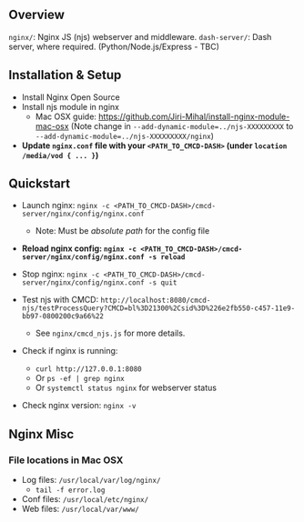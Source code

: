 ## Overview

`nginx/`: Nginx JS (njs) webserver and middleware.
`dash-server/`: Dash server, where required. (Python/Node.js/Express - TBC)

## Installation & Setup

- Install Nginx Open Source
- Install njs module in nginx
  - Mac OSX guide: https://github.com/Jiri-Mihal/install-nginx-module-mac-osx 
  (Note change in `--add-dynamic-module=../njs-XXXXXXXXX` to `--add-dynamic-module=../njs-XXXXXXXXX/nginx`)
  <!-- - Ubuntu guides: http://nginx.org/en/docs/njs/install.html (njs sources, using same installation instructions as Mac OSX guide), https://makandracards.com/konjoot/38441-ubuntu-nginx-with-txid-module (dependency packages) -->
- **Update `nginx.conf` file with your `<PATH_TO_CMCD-DASH>` (under `location /media/vod { ... }`)**

## Quickstart

- Launch nginx: `nginx -c <PATH_TO_CMCD-DASH>/cmcd-server/nginx/config/nginx.conf`
  - Note: Must be *absolute path* for the config file
- **Reload nginx config: `nginx -c <PATH_TO_CMCD-DASH>/cmcd-server/nginx/config/nginx.conf -s reload`**
- Stop nginx: `nginx -c <PATH_TO_CMCD-DASH>/cmcd-server/nginx/config/nginx.conf -s quit`

- Test njs with CMCD: `http://localhost:8080/cmcd-njs/testProcessQuery?CMCD=bl%3D21300%2Csid%3D%226e2fb550-c457-11e9-bb97-0800200c9a66%22`
  - See `nginx/cmcd_njs.js` for more details.

- Check if nginx is running:
  - `curl http://127.0.0.1:8080`
  - Or `ps -ef | grep nginx`
  - Or `systemctl status nginx` for webserver status
- Check nginx version: `nginx -v`

## Nginx Misc

### File locations in Mac OSX

- Log files: `/usr/local/var/log/nginx/`
  - `tail -f error.log`
- Conf files: `/usr/local/etc/nginx/`
- Web files: `/usr/local/var/www/`
